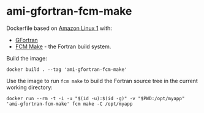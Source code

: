 # ami-gfortran-fcm-make

Dockerfile based on [Amazon Linux 1](https://hub.docker.com/_/amazonlinux) with:
* [GFortran](https://gcc.gnu.org/wiki/GFortran)
* [FCM Make](https://github.com/metomi/fcm/) - the Fortran build system.

Build the image:

`docker build . --tag 'ami-gfortran-fcm-make'`

Use the image to run `fcm make` to build the Fortran source tree in the current
working directory:

`docker run --rm -t -i -u "$(id -u):$(id -g)" -v "$PWD:/opt/myapp" 'ami-gfortran-fcm-make' fcm make -C /opt/myapp`
